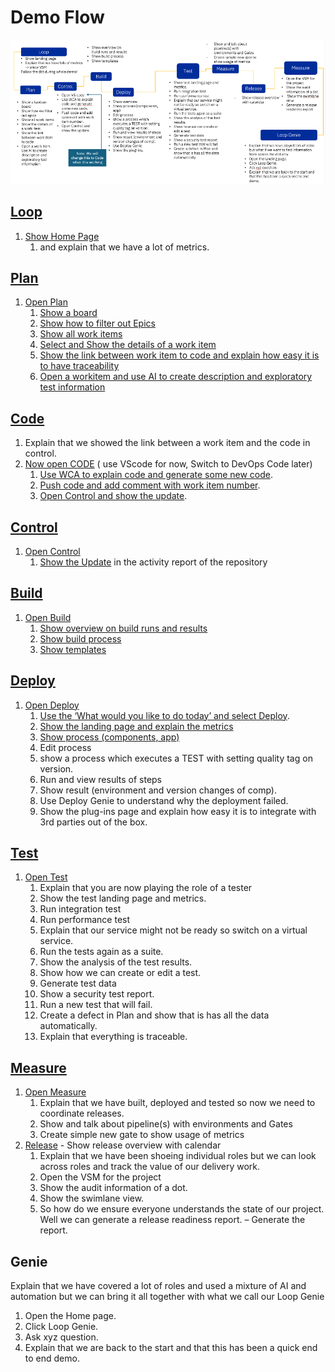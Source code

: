 # Demo Flow

![Demo Flow](media/demoflow.png)

## [Loop](introduction/index.md)

1. [Show Home Page](introduction/index.md#the-home-page) 
    1. and explain that we have a lot of metrics.

## [Plan](plan/index.md)

1. [Open Plan](plan/index.md#how-to-switch-to-plan-from-home-page)
    1. [Show a board](plan/boards/index.md#project-board)
    2. [Show how to filter out Epics](plan/boards/index.md#filter-epics)
    3. [Show all work items](plan/boards/index.md#work-items)
    4. [Select and Show the details of a work item](plan/boards/index.md#select-workitem)
    5. [Show the link between work item to code and explain how easy it is to have traceability](plan/boards/index.md#show-commit)
    6. [Open a workitem and use AI to create description and exploratory test information](plan/boards/index.md#use-ai-in-workitem)

## [Code](code/index.md)

1. Explain that we showed the link between a work item and the code in control.
2. [Now open CODE](code/index.md#how-to-switch-to-code-from-home-page) ( use VScode for now, Switch to DevOps Code later)
    1. [Use WCA to explain code and generate some new code](code/index.md#watsonx-code-assistant).
    2. [Push code and add comment with work item number](code/index.md#commit-code-with-wi).
    3. [Open Control and show the update](#control).

## [Control](control/index.md)

1. [Open Control](control/index.md#how-to-switch-to-control-from-home-page)
    1. [Show the Update](control/index.md#show-activity-report) in the activity report of the repository

## [Build](build/index.md)

1. [Open Build](build/index.md#how-to-switch-to-build-from-home-page)
    1. [Show overview on build runs and results](build/index.md#build-project-runs)
    2. [Show build process](build/index.md#build-process-detail)
    3. [Show templates](build/index.md#templates)

## [Deploy](deploy/index.md)

1. [Open Deploy](deploy/index.md#how-to-switch-to-deploy-from-home-page)
    1. [Use the ‘What would you like to do today’ and select Deploy](introduction/index.md#what-would-you-like-to-do-today).
    2. [Show the landing page and explain the metrics](deploy/index.md#deploy-landing-page)
    3. [Show process (components, app)](deploy/index.md#processes)
    4. Edit process
    5. show a process which executes a TEST with setting quality tag on version.
    6. Run and view results of steps
    7. Show result (environment and version changes of comp).
    8. Use Deploy Genie to understand why the deployment failed.
    9. Show the plug-ins page and explain how easy it is to integrate with 3rd parties out of the box.

## [Test](test/index.md)

1. [Open Test](test/index.md#how-to-switch-to-test-from-home-page)
    1. Explain that you are now playing the role of a tester
    2. Show the test landing page and metrics.
    3. Run integration test
    4. Run performance test
    5. Explain that our service might not be ready so switch on a virtual service.
    6. Run the tests again as a suite.
    7. Show the analysis of the test results.
    8. Show how we can create or edit a test.
    9. Generate test data
    10. Show a security test report.
    11. Run a new test that will fail.
    12. Create a defect in Plan and show that is has all the data automatically.
    13. Explain that everything is traceable.

## [Measure](measure/index.md)

1. [Open Measure](measure/index.md#how-to-switch-to-measure-from-home-page)
    1. Explain that we have built, deployed and tested so now we need to coordinate releases.
    2. Show and talk about pipeline(s) with environments and Gates
    3. Create simple new gate to show usage of metrics
2. [Release](release/index.md) - Show release overview with calendar
    1. Explain that we have been shoeing individual roles but we can look across roles and track the value of our delivery work.
    2. Open the VSM for the project
    3. Show the audit information of a dot.
    4. Show the swimlane view.
    5. So how do we ensure everyone understands the state of our project.  Well we can generate a release readiness report. – Generate the report.

## Genie

Explain that we have covered a lot of roles and used a mixture of AI and automation but we can bring it all together with what we call our Loop Genie

1. Open the Home page.
2. Click Loop Genie.
3. Ask xyz question.
4. Explain that we are back to the start and that this has been a quick end to end demo.
